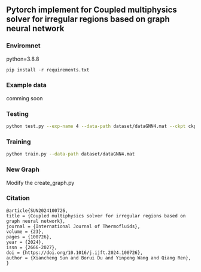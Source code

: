 ## Pytorch implement for Coupled multiphysics solver for irregular regions based on graph neural network

### Enviromnet
python=3.8.8

```py
pip install -r requirements.txt
```

### Example data

comming soon

### Testing
```sh
python test.py --exp-name 4 --data-path dataset/dataGNN4.mat --ckpt ckpt/4.pkl
```

### Training

```sh
python train.py --data-path dataset/dataGNN4.mat
```

### New Graph

Modify the create_graph.py

### Citation
```
@article{SUN2024100726,
title = {Coupled multiphysics solver for irregular regions based on graph neural network},
journal = {International Journal of Thermofluids},
volume = {23},
pages = {100726},
year = {2024},
issn = {2666-2027},
doi = {https://doi.org/10.1016/j.ijft.2024.100726},
author = {Xiancheng Sun and Borui Du and Yinpeng Wang and Qiang Ren},
}
```


